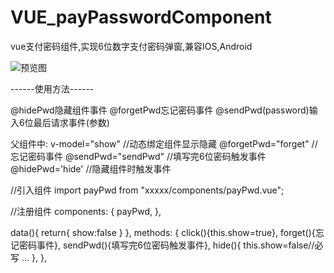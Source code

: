 # VUE_payPasswordComponent
vue支付密码组件,实现6位数字支付密码弹窗,兼容IOS,Android 

![预览图](https://github.com/z3989883/VUE_payPasswordComponent/blob/master/show.png?raw=true)

------使用方法------

@hidePwd隐藏组件事件
@forgetPwd忘记密码事件
@sendPwd(password)输入6位最后请求事件(参数)


父组件中:
  v-model="show" //动态绑定组件显示隐藏
  @forgetPwd="forget"  //忘记密码事件
  @sendPwd="sendPwd"  //填写完6位密码触发事件
  @hidePwd='hide' //隐藏组件时触发事件
	
	
//引入组件
import payPwd from "xxxxx/components/payPwd.vue";


//注册组件
components: {
    payPwd,
},


data(){
  return{
    show:false
  }
},
methods: {
  click(){this.show=true},
  forget(){忘记密码事件},
  sendPwd(){填写完6位密码触发事件},
  hide(){
    this.show=false//必写
    ...
  },
},
